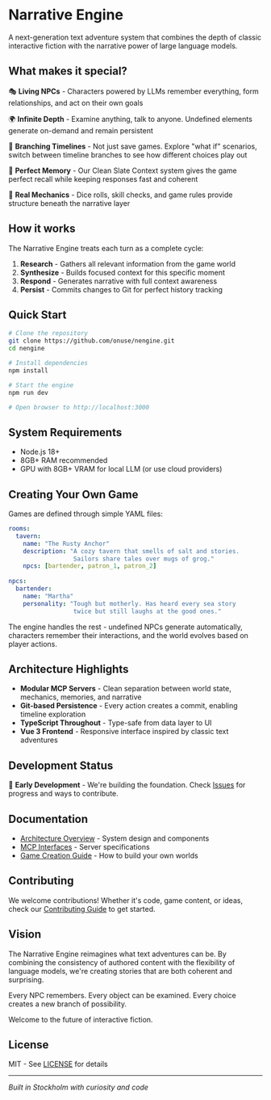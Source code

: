 # Narrative Engine

A next-generation text adventure system that combines the depth of classic interactive fiction with the narrative power of large language models.

## What makes it special?

🎭 **Living NPCs** - Characters powered by LLMs remember everything, form relationships, and act on their own goals

🌍 **Infinite Depth** - Examine anything, talk to anyone. Undefined elements generate on-demand and remain persistent

🌳 **Branching Timelines** - Not just save games. Explore "what if" scenarios, switch between timeline branches to see how different choices play out

🧠 **Perfect Memory** - Our Clean Slate Context system gives the game perfect recall while keeping responses fast and coherent

🎲 **Real Mechanics** - Dice rolls, skill checks, and game rules provide structure beneath the narrative layer

## How it works

The Narrative Engine treats each turn as a complete cycle:
1. **Research** - Gathers all relevant information from the game world
2. **Synthesize** - Builds focused context for this specific moment  
3. **Respond** - Generates narrative with full context awareness
4. **Persist** - Commits changes to Git for perfect history tracking

## Quick Start

```bash
# Clone the repository
git clone https://github.com/onuse/nengine.git
cd nengine

# Install dependencies
npm install

# Start the engine
npm run dev

# Open browser to http://localhost:3000
```

## System Requirements

- Node.js 18+
- 8GB+ RAM recommended
- GPU with 8GB+ VRAM for local LLM (or use cloud providers)

## Creating Your Own Game

Games are defined through simple YAML files:

```yaml
rooms:
  tavern:
    name: "The Rusty Anchor"
    description: "A cozy tavern that smells of salt and stories. 
                  Sailors share tales over mugs of grog."
    npcs: [bartender, patron_1, patron_2]
    
npcs:
  bartender:
    name: "Martha"
    personality: "Tough but motherly. Has heard every sea story 
                  twice but still laughs at the good ones."
```

The engine handles the rest - undefined NPCs generate automatically, characters remember their interactions, and the world evolves based on player actions.

## Architecture Highlights

- **Modular MCP Servers** - Clean separation between world state, mechanics, memories, and narrative
- **Git-based Persistence** - Every action creates a commit, enabling timeline exploration
- **TypeScript Throughout** - Type-safe from data layer to UI
- **Vue 3 Frontend** - Responsive interface inspired by classic text adventures

## Development Status

🚧 **Early Development** - We're building the foundation. Check [Issues](https://github.com/onuse/nengine/issues) for progress and ways to contribute.

## Documentation

- [Architecture Overview](./docs/architecture.md) - System design and components
- [MCP Interfaces](./docs/mcp-interfaces.md) - Server specifications
- [Game Creation Guide](./docs/creating-games.md) - How to build your own worlds

## Contributing

We welcome contributions! Whether it's code, game content, or ideas, check our [Contributing Guide](./CONTRIBUTING.md) to get started.

## Vision

The Narrative Engine reimagines what text adventures can be. By combining the consistency of authored content with the flexibility of language models, we're creating stories that are both coherent and surprising.

Every NPC remembers. Every object can be examined. Every choice creates a new branch of possibility.

Welcome to the future of interactive fiction.

## License

MIT - See [LICENSE](./LICENSE) for details

---

*Built in Stockholm with curiosity and code*